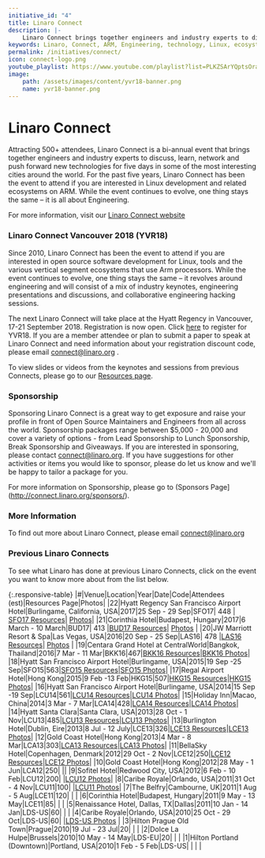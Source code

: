 ```yaml
---
initiative_id: "4"
title: Linaro Connect
description: |-
    Linaro Connect brings together engineers and industry experts to discuss, learn, network and push forward new technologies in some of the most interesting cities around the world.
keywords: Linaro, Connect, ARM, Engineering, technology, Linux, ecosystems, development
permalink: /initiatives/connect/
icon: connect-logo.png
youtube_playlist: https://www.youtube.com/playlist?list=PLKZSArYQptsOraJTlqS_UDhS0zX1YxntL&playnext=1
image:
    path: /assets/images/content/yvr18-banner.png
    name: yvr18-banner.png
---
```

# Linaro Connect

Attracting 500+ attendees, Linaro Connect is a bi-annual event that brings together engineers and industry experts to discuss, learn, network and push forward new technologies for five days in some of the most interesting cities around the world. For the past five years, Linaro Connect has been the event to attend if you are interested in Linux development and related ecosystems on ARM. While the event continues to evolve, one thing stays the same – it is all about Engineering.

For more information, visit our [Linaro Connect website](http://connect.linaro.org/)

### Linaro Connect Vancouver 2018 (YVR18)

Since 2010, Linaro Connect has been the event to attend if you are interested in open source software development for Linux, tools and the various vertical segment ecosystems that use Arm processors. While the event continues to evolve, one thing stays the same – it revolves around engineering and will consist of a mix of industry keynotes, engineering presentations and discussions, and collaborative engineering hacking sessions.

The next Linaro Connect will take place at the Hyatt Regency in Vancouver, 17-21 September 2018. Registration is now open. Click [here](http://connect.linaro.org/) to register for YVR18. If you are a member attendee or plan to submit a paper to speak at Linaro Connect and need information about your registration discount code, please email connect@linaro.org .

To view slides or videos from the keynotes and sessions from previous Connects, please go to our [Resources page](http://connect.linaro.org/hkg18/resources/).

### Sponsorship

Sponsoring Linaro Connect is a great way to get exposure and raise your profile in front of Open Source Maintainers and Engineers from all across the world. Sponsorship packages range between $5,000 - 20,000 and cover a variety of options - from Lead Sponsorship to Lunch Sponsorship, Break Sponsorship and Giveaways. If you are interested in sponsoring, please contact connect@linaro.org. If you have suggestions for other activities or items you would like to sponsor, please do let us know and we'll be happy to tailor a package for you.

For more information on Sponsorship, please go to (Sponsors Page](http://connect.linaro.org/sponsors/).

### More Information
To find out more about Linaro Connect, please email connect@linaro.org

### Previous Linaro Connects

To see what Linaro has done at previous Linaro Connects, click on the event you want to know more about from the list below.

{:.responsive-table}
|#|Venue|Location|Year|Date|Code|Attendees (est)|Resources Page|Photos|
|22|Hyatt Regency San Francisco Airport Hotel|Burlingame, California, USA|2017|25 Sep - 29 Sep|SFO17| 448 | [SFO17 Resources](http://connect.linaro.org/sfo17/resources/)| [Photos](https://www.flickr.com/photos/linaroorg/albums/72157687039294924)|
|21|Corinthia Hotel|Budapest, Hungary|2017|6 March - 10 March|BUD17| 413 |[BUD17 Resources](http://connect.linaro.org/bud17/resources/)| [Photos](https://www.flickr.com/photos/linaroorg/sets/72157678721082122) |
|20|JW Marriott Resort & Spa|Las Vegas, USA|2016|20 Sep - 25 Sep|LAS16| 478 |[LAS16 Resources](http://connect.linaro.org/las16/resources/)| [Photos](https://www.flickr.com/photos/linaroorg/albums/72157670966437214) |
|19|Centara Grand Hotel at CentralWorld|Bangkok, Thailand|2016|7 Mar - 11 Mar|BKK16|467|[BKK16 Resources](http://connect.linaro.org/bkk16/resources/)|[BKK16 Photos](https://www.flickr.com/photos/linaroorg/albums/72157665519520505)|
|18|Hyatt San Francisco Airport Hotel|Burlingame, USA|2015|19 Sep -25 Sep|SFO15|563|[SFO15 Resources](http://connect.linaro.org/sfo15/resources/)|[SFO15 Photos](https://www.flickr.com/photos/linaroorg/albums/72157658413090325)|
|17|Regal Airport Hotel|Hong Kong|2015|9 Feb -13 Feb|HKG15|507|[HKG15 Resources](http://connect.linaro.org/hkg15/resources/)|[HKG15 Photos](https://www.flickr.com/photos/linaroorg/albums/72157650196561027)|
|16|Hyatt San Francisco Airport Hotel|Burlingame, USA|2014|15 Sep -19 Sep|LCU14|561|[LCU14 Resources](http://connect.linaro.org/lcu14/resources/)|[LCU14 Photos](https://www.flickr.com/photos/linaroorg/sets/72157646453887528)|
|15|Holiday Inn|Macao, China|2014|3 Mar - 7 Mar|LCA14|428|[LCA14 Resources](http://connect.linaro.org/lca14/resources/)|[LCA14 Photos](https://www.flickr.com/photos/linaroorg/albums/72157641218034675)|
|14|Hyatt Santa Clara|Santa Clara, USA|2013|28 Oct - 1 Nov|LCU13|485|[LCU13 Resources](http://connect.linaro.org/lcu13/resources/)|[LCU13 Photos](https://www.flickr.com/photos/linaroorg/albums/72157636689919306)|
|13|Burlington Hotel|Dublin, Eire|2013|8 Jul - 12 July|LCE13|326|[LCE13 Resources](http://connect.linaro.org/lce13/resources/)|[LCE13 Photos](https://www.flickr.com/photos/linaroorg/albums/72157634563467554)|
|12|Gold Coast Hotel|Hong Kong|2013|4 Mar - 8 Mar|LCA13|303|[LCA13 Resources](http://connect.linaro.org/lca13/resources/)|[LCA13 Photos](https://www.flickr.com/photos/linaroorg/albums/72157632907776675)|
|11|BellaSky Hotel|Copenhagen, Denmark|2012|29 Oct - 2 Nov|LCE12|250|[LCE12 Resources](http://connect.linaro.org/lce12/resources/)|[LCE12 Photos](https://www.flickr.com/photos/linaroorg/albums/72157632851918653)|
|10|Gold Coast Hotel|Hong Kong|2012|28 May - 1 Jun|LCA12|250| ||
|9|Sofitel Hotel|Redwood City, USA|2012|6 Feb - 10 Feb|LCU12|200| |[LCU12 Photos](https://www.flickr.com/photos/linaroorg/albums/72157629302497755)|
|8|Caribe Royale|Orlando, USA|2011|31 Oct - 4 Nov|LCU11|100| |[LCU11 Photos](https://www.flickr.com/photos/linaroorg/albums/72157627950338055)|
|7|The Belfry|Cambourne, UK|2011|1 Aug - 5 Aug|LCE11|120| | |
|6|Corinthia Hotel|Budapest, Hungary|2011|9 May - 13 May|LCE11|85| | |
|5|Renaissance Hotel, Dallas, TX|Dallas|2011|10 Jan - 14 Jan|LDS-US|60| |  |
|4|Caribe Royale|Orlando, USA|2010|25 Oct - 29 Oct|LDS-US|60| |[LDS-US Photos](https://www.flickr.com/photos/linaroorg/albums/72157625366267619) |
|3|Hilton Prague Old Town|Prague|2010|19 Jul - 23 Jul|20| | |
|2|Dolce La Hulpe|Brussels|2010|10 May - 14 May|LDS-EU|20| | |
|1|Hilton Portland (Downtown)|Portland, USA|2010|1 Feb - 5 Feb|LDS-US| |  | |
